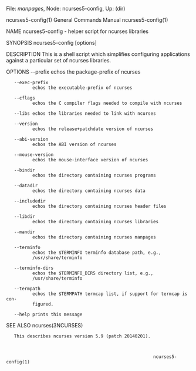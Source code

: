 File: *manpages*,  Node: ncurses5-config,  Up: (dir)

ncurses5-config(1)          General Commands Manual         ncurses5-config(1)



NAME
       ncurses5-config - helper script for ncurses libraries

SYNOPSIS
       ncurses5-config [options]

DESCRIPTION
       This  is  a  shell  script  which  simplifies  configuring applications
       against a particular set of ncurses libraries.

OPTIONS
       --prefix
              echos the package-prefix of ncurses

       --exec-prefix
              echos the executable-prefix of ncurses

       --cflags
              echos the C compiler flags needed to compile with ncurses

       --libs echos the libraries needed to link with ncurses

       --version
              echos the release+patchdate version of ncurses

       --abi-version
              echos the ABI version of ncurses

       --mouse-version
              echos the mouse-interface version of ncurses

       --bindir
              echos the directory containing ncurses programs

       --datadir
              echos the directory containing ncurses data

       --includedir
              echos the directory containing ncurses header files

       --libdir
              echos the directory containing ncurses libraries

       --mandir
              echos the directory containing ncurses manpages

       --terminfo
              echos the $TERMINFO terminfo database path, e.g.,
              /usr/share/terminfo

       --terminfo-dirs
              echos the $TERMINFO_DIRS directory list, e.g.,
              /usr/share/terminfo

       --termpath
              echos the $TERMPATH termcap list, if support for termcap is con-
              figured.

       --help prints this message

SEE ALSO
       ncurses(3NCURSES)

       This describes ncurses version 5.9 (patch 20140201).



                                                            ncurses5-config(1)
